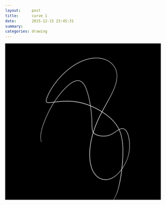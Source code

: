 ```yaml
---
layout:     post
title:      curve 1
date:       2015-12-15 23:45:31
summary:    
categories: drawing
---
```

![curve 1](/images/blog/curve-1.png "Drawing should be fun.")
